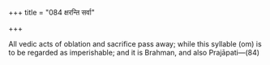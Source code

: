 +++
title = "084 क्षरन्ति सर्वा"

+++

All vedic acts of oblation and sacrifice pass away; while this syllable (om) is to be regarded as imperishable; and it is Brahman, and also Prajāpati—(84)